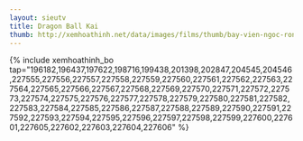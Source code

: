 ```yaml
---
layout: sieutv
title: Dragon Ball Kai
thumb: http://xemhoathinh.net/data/images/films/thumb/bay-vien-ngoc-rong-dragon-ball-kai-2014.jpg
---
```

{% include xemhoathinh_bo tap="196182,196437,197622,198716,199438,201398,202847,204545,204546,227555,227556,227557,227558,227559,227560,227561,227562,227563,227564,227565,227566,227567,227568,227569,227570,227571,227572,227573,227574,227575,227576,227577,227578,227579,227580,227581,227582,227583,227584,227585,227586,227587,227588,227589,227590,227591,227592,227593,227594,227595,227596,227597,227598,227599,227600,227601,227605,227602,227603,227604,227606" %} 
